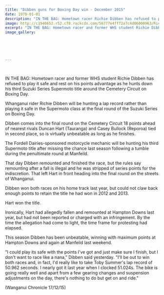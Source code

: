 ```yaml
---
title: "Dibben guns for Boxing Day win - December 2015"
date: 1970-01-01
description: "IN THE BAG: Hometown racer Richie Dibben has refused to play it safe and rest on his points advantage as he hunts down his third Suzuki Series Supermoto title around the Cemetery Circuit on Boxing Day"
image: http://c1940652.r52.cf0.rackcdn.com/56777e4fff2a7c4d06000963/Richard-Dibben-cem-cirucit-dec-2015-2.jpg
excerpt: "IN THE BAG: Hometown racer and former WHS student Richie Dibben has refused to play it safe and rest on his points advantage as he hunts down his third Suzuki Series Supermoto title around the Cemetery Circuit on Boxing Day."
image_gallery:
    
    
    
    
    
---
```


<p>&nbsp;</p>
<p>IN THE BAG: Hometown racer and former WHS student Richie Dibben has refused to play it safe and rest on his points advantage as he hunts down his third Suzuki Series Supermoto title around the Cemetery Circuit on Boxing Day.</p>
<p>Whanganui rider Richie Dibben will be hunting a lap record rather than playing it safe in the Supermoto class at the final round of the Suzuki Series on Boxing Day.</p>
<p>Dibben comes into the final round on the Cemetery Circuit 18 points ahead of nearest rivals Duncan Hart (Tauranga) and Casey Bullock (Reporoa) tied in second place, so is virtually unbeatable as long as he finishes.</p>
<p>The Fordell Dairies-sponsored motorcycle mechanic will be hunting his third Supermoto title after missing the chance last season following a tumble during the penultimate round at Manfeild.</p>
<p>That day Dibben remounted and finished the race, but the rules say remounting after a fall is illegal and he was stripped of series points for the indiscretion. That left Hart in front heading into the final round on the streets of Whanganui.</p>
<p>Dibben won both races on his home track last year, but could not claw back enough points to retain the title he had won in 2012 and 2013.</p>
<p>Hart won the title.</p>
<p>Ironically, Hart had allegedly fallen and remounted at Hampton Downs last year, but had not been reported or charged with an infringement. By the time the allegation had come to light, the time frame for protesting had elapsed.</p>
<p>This season Dibben has been unbeatable, winning with maximum points at Hampton Downs and again at Manfeild last weekend.</p>
<p>"I could play its safe with the points I've got and just make sure I finish, but I don't want to race like a nana," Dibben said yesterday. "I'll be out to win both races and, in fact, I'd really like to take Toby Summer's lap record of 50.962 seconds. I nearly got it last year when I clocked 51.024s. The bike is going really well and apart from a few gearing changes and suspension adjustments on the day, there's nothing to do but get on and ride."</p>
<p>(Wanganui Chronicle 17/12/15)</p>

